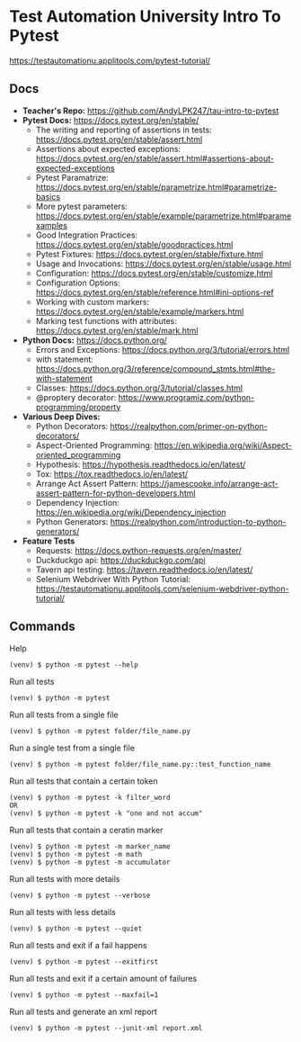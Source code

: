 # Test Automation University Intro To Pytest

https://testautomationu.applitools.com/pytest-tutorial/

## Docs

- **Teacher's Repo:** https://github.com/AndyLPK247/tau-intro-to-pytest
- **Pytest Docs:** https://docs.pytest.org/en/stable/
  - The writing and reporting of assertions in tests: https://docs.pytest.org/en/stable/assert.html
  - Assertions about expected exceptions: https://docs.pytest.org/en/stable/assert.html#assertions-about-expected-exceptions
  - Pytest Paramatrize: https://docs.pytest.org/en/stable/parametrize.html#parametrize-basics
  - More pytest parameters: https://docs.pytest.org/en/stable/example/parametrize.html#paramexamples
  - Good Integration Practices: https://docs.pytest.org/en/stable/goodpractices.html
  - Pytest Fixtures: https://docs.pytest.org/en/stable/fixture.html
  - Usage and Invocations: https://docs.pytest.org/en/stable/usage.html
  - Configuration: https://docs.pytest.org/en/stable/customize.html
  - Configuration Options: https://docs.pytest.org/en/stable/reference.html#ini-options-ref
  - Working with custom markers: https://docs.pytest.org/en/stable/example/markers.html
  - Marking test functions with attributes: https://docs.pytest.org/en/stable/mark.html
- **Python Docs:** https://docs.python.org/
  - Errors and Exceptions: https://docs.python.org/3/tutorial/errors.html
  - with statement: https://docs.python.org/3/reference/compound_stmts.html#the-with-statement
  - Classes: https://docs.python.org/3/tutorial/classes.html
  - @proptery decorator: https://www.programiz.com/python-programming/property
- **Various Deep Dives:**
  - Python Decorators: https://realpython.com/primer-on-python-decorators/
  - Aspect-Oriented Programming: https://en.wikipedia.org/wiki/Aspect-oriented_programming
  - Hypothesis: https://hypothesis.readthedocs.io/en/latest/
  - Tox: https://tox.readthedocs.io/en/latest/
  - Arrange Act Assert Pattern: https://jamescooke.info/arrange-act-assert-pattern-for-python-developers.html
  - Dependency Injection: https://en.wikipedia.org/wiki/Dependency_injection
  - Python Generators: https://realpython.com/introduction-to-python-generators/
- **Feature Tests**
  - Requests: https://docs.python-requests.org/en/master/
  - Duckduckgo api: https://duckduckgo.com/api
  - Tavern api testing: https://tavern.readthedocs.io/en/latest/
  - Selenium Webdriver With Python Tutorial: https://testautomationu.applitools.com/selenium-webdriver-python-tutorial/

## Commands

Help

```
(venv) $ python -m pytest --help
```

Run all tests

```
(venv) $ python -m pytest
```

Run all tests from a single file

```
(venv) $ python -m pytest folder/file_name.py
```

Run a single test from a single file

```
(venv) $ python -m pytest folder/file_name.py::test_function_name
```

Run all tests that contain a certain token

```
(venv) $ python -m pytest -k filter_word
OR
(venv) $ python -m pytest -k "one and not accum"
```

Run all tests that contain a ceratin marker

```
(venv) $ python -m pytest -m marker_name
(venv) $ python -m pytest -m math
(venv) $ python -m pytest -m accumulator
```

Run all tests with more details

```
(venv) $ python -m pytest --verbose
```

Run all tests with less details

```
(venv) $ python -m pytest --quiet
```

Run all tests and exit if a fail happens

```
(venv) $ python -m pytest --exitfirst
```

Run all tests and exit if a certain amount of failures

```
(venv) $ python -m pytest --maxfail=1
```

Run all tests and generate an xml report

```
(venv) $ python -m pytest --junit-xml report.xml
```
